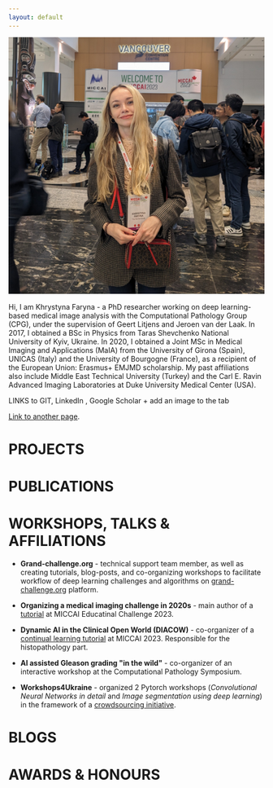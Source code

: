 ```yaml
---
layout: default
---
```


![avatar](assets/images/avatar.jpg)


Hi, I am Khrystyna Faryna - a PhD researcher working on deep learning-based medical image analysis with the Computational Pathology Group (CPG), under the supervision of Geert Litjens and Jeroen van der Laak. In 2017, I obtained a BSc in Physics from Taras Shevchenko National University of Kyiv, Ukraine. In 2020, I obtained a Joint MSc in Medical Imaging and Applications (MaIA) from the University of Girona (Spain), UNICAS (Italy) and the University of Bourgogne (France), as a recipient of the European Union: Erasmus+ EMJMD scholarship. My past affiliations also include Middle East Technical University (Turkey) and the Carl E. Ravin Advanced Imaging Laboratories at Duke University Medical Center (USA).

LINKS to GIT, LinkedIn , Google Scholar + add an image to the tab

[Link to another page](./another-page.html).


# PROJECTS

# PUBLICATIONS

# WORKSHOPS, TALKS & AFFILIATIONS
 + **Grand-challenge.org** - technical support team member, as well as creating tutorials, blog-posts, and co-organizing workshops to facilitate workflow of deep learning challenges and algorithms on [grand-challenge.org](https://grand-challenge.org/) platform.

 + **Organizing a medical imaging challenge in 2020s** - main author of a [tutorial](https://continualmedai.github.io/daicow2023/) at MICCAI Educatinal Challenge 2023. 

 + **Dynamic AI in the Clinical Open World (DIACOW)** - co-organizer of a [continual learning tutorial](https://continualmedai.github.io/daicow2023/) at MICCAI 2023. Responsible for the histopathology part.
  
 + **AI assisted Gleason grading "in the wild"** - co-organizer of an interactive workshop at the Computational Pathology Symposium.

 + **Workshops4Ukraine** - organized 2 Pytorch workshops (*Convolutional Neural Networks in detail* and *Image segmentation using deep learning*) in the framework of a [crowdsourcing initiative](https://sites.google.com/view/dariia-mykhailyshyna/main/r-workshops-for-ukraine).  

# BLOGS 

# AWARDS & HONOURS 



